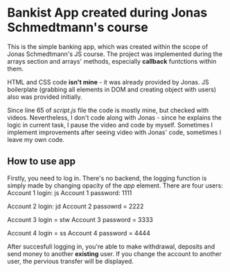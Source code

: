 # Bankist App created during Jonas Schmedtmann's course

This is the simple banking app, which was created within the scope of Jonas Schmedtmann's JS course. The project was implemented during the arrays section and arrays' methods, especially **callback** funtctions within them.

HTML and CSS code **isn't mine** - it was already provided by Jonas.
JS boilerplate (grabbing all elements in DOM and creating object with users) also was provided initially.

Since line 65 of _script.js_ file the code is mostly mine, but checked with videos. Nevertheless, I don't code along with Jonas - since he explains the logic in current task, I pause the video and code by myself. Sometimes I implement improvements after seeing video with Jonas' code, sometimes I leave my own code.

## How to use app

Firstly, you need to log in. There's no backend, the logging function is simply made by changing opacity of the _app_ element.
There are four users:
Account 1 login: js
Account 1 password: 1111

Account 2 login: jd
Account 2 passowrd = 2222

Account 3 login = stw
Account 3 password = 3333

Account 4 login = ss
Account 4 password = 4444

After succesfull logging in, you're able to make withdrawal, deposits and send money to another **existing** user. If you change the account to another user, the pervious transfer will be displayed.
